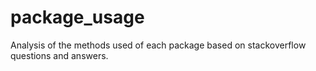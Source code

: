 # package_usage
Analysis of the methods used of each package based on stackoverflow questions and answers.
